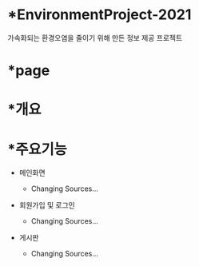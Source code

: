 # *EnvironmentProject-2021
가속화되는 환경오염을 줄이기 위해 만든 정보 제공 프로젝트
  
# *page
  
# *개요
  
# *주요기능
  
* 메인화면
  * Changing Sources...

* 회원가입 및 로그인
  * Changing Sources...
  
* 게시판
  * Changing Sources...
